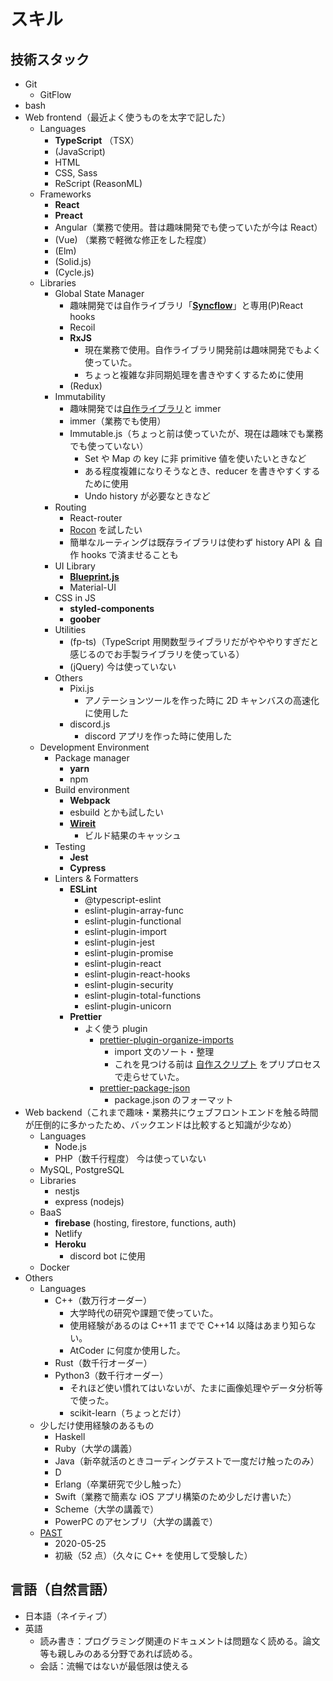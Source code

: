 # スキル

## 技術スタック

-   Git
    -   GitFlow
-   bash
-   Web frontend（最近よく使うものを太字で記した）
    -   Languages
        -   **TypeScript** （TSX）
        -   (JavaScript)
        -   HTML
        -   CSS, Sass
        -   ReScript (ReasonML)
    -   Frameworks
        -   **React**
        -   **Preact**
        -   Angular（業務で使用。昔は趣味開発でも使っていたが今は React）
        -   (Vue) （業務で軽微な修正をした程度）
        -   (Elm)
        -   (Solid.js)
        -   (Cycle.js)
    -   Libraries
        -   Global State Manager
            -   趣味開発では自作ライブラリ「[**Syncflow**](https://docs.google.com/presentation/d/1y9F5jxD6e1bFzLOs3BVAzIqhW806OfmLzIYaaU1j7yM/edit#slide=id.gc229ea533d_0_648)」と専用(P)React hooks
            -   Recoil
            -   **RxJS**
                -   現在業務で使用。自作ライブラリ開発前は趣味開発でもよく使っていた。
                -   ちょっと複雑な非同期処理を書きやすくするために使用
            -   (Redux)
        -   Immutability
            -   趣味開発では[自作ライブラリ](https://www.kabuku.co.jp/developers/typescript%E3%81%AE%E6%96%B0%E6%A9%9F%E8%83%BD%E3%82%92%E4%BD%BF%E3%81%A3%E3%81%A6immutable%E3%83%A9%E3%82%A4%E3%83%96%E3%83%A9%E3%83%AA%E3%81%AE%E5%9E%8B%E4%BB%98%E3%81%91%E3%82%92%E9%A0%91%E5%BC%B5)と immer
            -   immer（業務でも使用）
            -   Immutable.js（ちょっと前は使っていたが、現在は趣味でも業務でも使っていない）
                -   Set や Map の key に非 primitive 値を使いたいときなど
                -   ある程度複雑になりそうなとき、reducer を書きやすくするために使用
                -   Undo history が必要なときなど
        -   Routing
            -   React-router
            -   [Rocon](https://blog.uhy.ooo/entry/2020-08-10/rocon-alpha/) を試したい
            -   簡単なルーティングは既存ライブラリは使わず history API ＆ 自作 hooks で済ませることも
        -   UI Library
            -   [**Blueprint.js**](https://blueprintjs.com/docs/)
            -   Material-UI
        -   CSS in JS
            -   **styled-components**
            -   **goober**
        -   Utilities
            -   (fp-ts)（TypeScript 用関数型ライブラリだがやややりすぎだと感じるのでお手製ライブラリを使っている）
            -   (jQuery) 今は使っていない
        -   Others
            -   Pixi.js
                -   アノテーションツールを作った時に 2D キャンバスの高速化に使用した
            -   discord.js
                -   discord アプリを作った時に使用した
    -   Development Environment
        -   Package manager
            -   **yarn**
            -   npm
        -   Build environment
            -   **Webpack**
            -   esbuild とかも試したい
            -   **[Wireit](https://github.com/google/wireit)**
                -   ビルド結果のキャッシュ
        -   Testing
            -   **Jest**
            -   **Cypress**
        -   Linters & Formatters
            -   **ESLint**
                -   @typescript-eslint
                -   eslint-plugin-array-func
                -   eslint-plugin-functional
                -   eslint-plugin-import
                -   eslint-plugin-jest
                -   eslint-plugin-promise
                -   eslint-plugin-react
                -   eslint-plugin-react-hooks
                -   eslint-plugin-security
                -   eslint-plugin-total-functions
                -   eslint-plugin-unicorn
            -   **Prettier**
                -   よく使う plugin
                    -   [prettier-plugin-organize-imports](https://github.com/simonhaenisch/prettier-plugin-organize-imports#readme)
                        -   import 文のソート・整理
                        -   これを見つける前は [自作スクリプト](https://qiita.com/pikohideaki/items/9f3843853903fcff392c) をプリプロセスで走らせていた。
                    -   [prettier-package-json](https://www.npmjs.com/package/prettier-package-json)
                        -   package.json のフォーマット
-   Web backend（これまで趣味・業務共にウェブフロントエンドを触る時間が圧倒的に多かったため、バックエンドは比較すると知識が少なめ）
    -   Languages
        -   Node.js
        -   PHP（数千行程度） 今は使っていない
    -   MySQL, PostgreSQL
    -   Libraries
        -   nestjs
        -   express (nodejs)
    -   BaaS
        -   **firebase** (hosting, firestore, functions, auth)
        -   Netlify
        -   **Heroku**
            -   discord bot に使用
    -   Docker
-   Others
    -   Languages
        -   C++（数万行オーダー）
            -   大学時代の研究や課題で使っていた。
            -   使用経験があるのは C++11 までで C++14 以降はあまり知らない。
            -   AtCoder に何度か使用した。
        -   Rust（数千行オーダー）
        -   Python3（数千行オーダー）
            -   それほど使い慣れてはいないが、たまに画像処理やデータ分析等で使った。
            -   scikit-learn（ちょっとだけ）
    -   少しだけ使用経験のあるもの
        -   Haskell
        -   Ruby（大学の講義）
        -   Java（新卒就活のときコーディングテストで一度だけ触ったのみ）
        -   D
        -   Erlang（卒業研究で少し触った）
        -   Swift（業務で簡素な iOS アプリ構築のため少しだけ書いた）
        -   Scheme（大学の講義で）
        -   PowerPC のアセンブリ（大学の講義で）
    -   [PAST](https://atcoder.jp/contests/past202005-2)
        -   2020-05-25
        -   初級（52 点）（久々に C++ を使用して受験した）

## 言語（自然言語）

-   日本語（ネイティブ）
-   英語
    -   読み書き：プログラミング関連のドキュメントは問題なく読める。論文等も親しみのある分野であれば読める。
    -   会話：流暢ではないが最低限は使える
